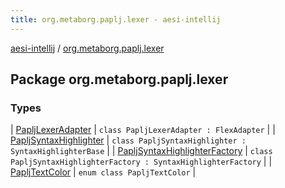 ```yaml
---
title: org.metaborg.paplj.lexer - aesi-intellij
---
```


[aesi-intellij](../index.html) / [org.metaborg.paplj.lexer](.)

## Package org.metaborg.paplj.lexer

### Types

| [PapljLexerAdapter](-paplj-lexer-adapter/index.html) | `class PapljLexerAdapter : FlexAdapter` |
| [PapljSyntaxHighlighter](-paplj-syntax-highlighter/index.html) | `class PapljSyntaxHighlighter : SyntaxHighlighterBase` |
| [PapljSyntaxHighlighterFactory](-paplj-syntax-highlighter-factory/index.html) | `class PapljSyntaxHighlighterFactory : SyntaxHighlighterFactory` |
| [PapljTextColor](-paplj-text-color/index.html) | `enum class PapljTextColor` |

